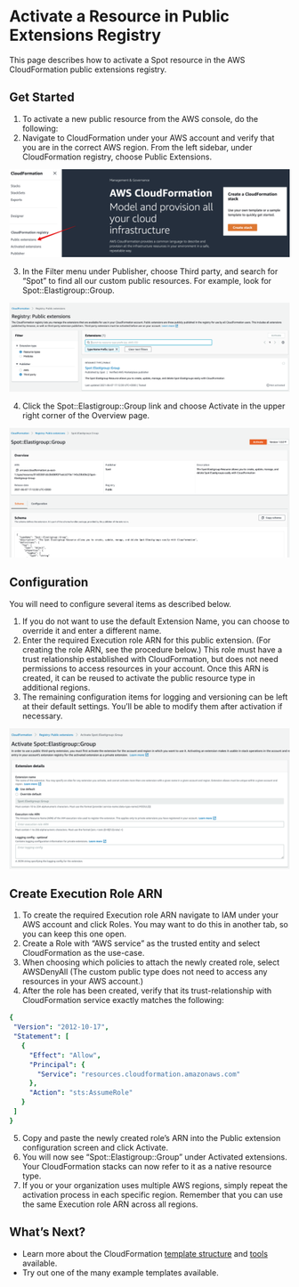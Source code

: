 # Activate a Resource in Public Extensions Registry

This page describes how to activate a Spot resource in the AWS CloudFormation public extensions registry.

## Get Started

1. To activate a new public resource from the AWS console, do the following:
2. Navigate to CloudFormation under your AWS account and verify that you are in the correct AWS region.
From the left sidebar, under CloudFormation registry, choose Public Extensions.

<img src="/tools-and-provisioning/_media/activate-resource-in-public-extensions-registry-01.png" />

3. In the Filter menu under Publisher, choose Third party, and search for “Spot” to find all our custom public resources. For example, look for Spot::Elastigroup::Group.

<img src="/tools-and-provisioning/_media/activate-resource-in-public-extensions-registry-02.png" />

4. Click the Spot::Elastigroup::Group link and choose Activate in the upper right corner of the Overview page.

<img src="/tools-and-provisioning/_media/activate-resource-in-public-extensions-registry-03.png" />

## Configuration

You will need to configure several items as described below.
1. If you do not want to use the default Extension Name, you can choose to override it and enter a different name.
2. Enter the required Execution role ARN for this public extension. (For creating the role ARN, see the procedure below.) This role must have a trust relationship established with CloudFormation, but does not need permissions to access resources in your account. Once this ARN is created, it can be reused to activate the public resource type in additional regions.
3. The remaining configuration items for logging and versioning can be left at their default settings. You’ll be able to modify them after activation if necessary.

<img src="/tools-and-provisioning/_media/activate-resource-in-public-extensions-registry-04.png" />

## Create Execution Role ARN
1. To create the required Execution role ARN navigate to IAM under your AWS account and click Roles. You may want to do this in another tab, so you can keep this one open.
2. Create a Role with “AWS service” as the trusted entity and select CloudFormation as the use-case.  
3. When choosing which policies to attach the newly created role, select AWSDenyAll (The custom public type does not need to access any resources in your AWS account.)
4. After the role has been created, verify that its trust-relationship with CloudFormation service exactly matches the following:

```YAML
{
 "Version": "2012-10-17",
 "Statement": [
   {
     "Effect": "Allow",
     "Principal": {
       "Service": "resources.cloudformation.amazonaws.com"
     },
     "Action": "sts:AssumeRole"
   }
 ]
}
```

5. Copy and paste the newly created role’s ARN into the Public extension configuration screen and click Activate.
6. You will now see “Spot::Elastigroup::Group” under Activated extensions. Your CloudFormation stacks can now refer to it as a native resource type.
7. If you or your organization uses multiple AWS regions, simply repeat the activation process in each specific region. Remember that you can use the same Execution role ARN across all regions.

## What’s Next?

- Learn more about the CloudFormation [template structure](tools-and-provisioning/cloudformation/template-structure/) and [tools](tools-and-provisioning/cloudformation/tools/) available.
- Try out one of the many example templates available.
